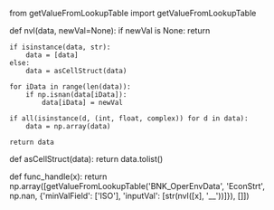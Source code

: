 from getValueFromLookupTable import getValueFromLookupTable

def nvl(data, newVal=None):
    if newVal is None:
        return
    
    if isinstance(data, str):
        data = [data]
    else:
        data = asCellStruct(data)
    
    for iData in range(len(data)):
        if np.isnan(data[iData]):
            data[iData] = newVal
    
    if all(isinstance(d, (int, float, complex)) for d in data):
        data = np.array(data)
    
    return data

def asCellStruct(data):
    return data.tolist()

def func_handle(x):
    return np.array([getValueFromLookupTable('BNK_OperEnvData', 'EconStrt', np.nan, 
                 {'minValField': ['ISO'], 'inputVal': [str(nvl([x], '__'))]}), []])
